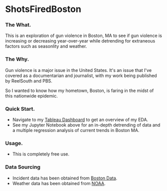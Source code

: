 # ShotsFiredBoston

### The What.
This is an exploration of gun violence in Boston, MA to see if gun violence is increasing or decreasing year-over-year while detrending for extraneous factors such as seasonlity and weather.

### The Why.
Gun violence is a major issue in the United States. It's an issue that I've covered as a documentarian and journalist, with my work being published by ReelSouth and PBS.

So I wanted to know how my hometown, Boston, is faring in the midst of this nationwide epidemic.

### Quick Start.
- Navigate to my [Tableau Dashboard](https://public.tableau.com/app/profile/mark.kammel/viz/Book1_17065418640970/Dashboard6) to get an overview of my EDA.
- See my Jupyter Notebook above for an in-depth detrending of data and a multiple regression analysis of current trends in Boston MA.

### Usage.
- This is completely free use.

### Data Sourcing
- Incident data has been obtained from [Boston Data](https://data.boston.gov/dataset/shootings).
- Weather data has been obtained from [NOAA](https://www.ncei.noaa.gov/cdo-web/).